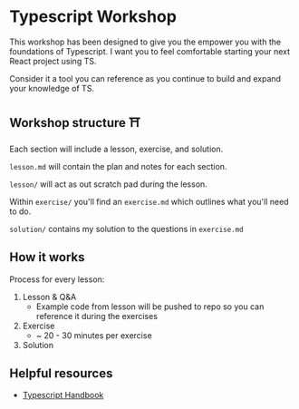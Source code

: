 # Typescript Workshop

This workshop has been designed to give you the empower you with the foundations of Typescript. I want you to feel comfortable starting your next React project using TS.

Consider it a tool you can reference as you continue to build and expand your knowledge of TS.

## Workshop structure ⛩

Each section will include a lesson, exercise, and solution.

`lesson.md` will contain the plan and notes for each section.

`lesson/` will act as out scratch pad during the lesson.

Within `exercise/` you'll find an `exercise.md` which outlines what you'll need to do.

`solution/` contains my solution to the questions in `exercise.md`

## How it works

Process for every lesson:

1. Lesson & Q&A
   - Example code from lesson will be pushed to repo so you can reference it during the exercises
2. Exercise
   - ~ 20 - 30 minutes per exercise
3. Solution

## Helpful resources

- [Typescript Handbook](https://www.typescriptlang.org/docs/handbook/basic-types.html)
